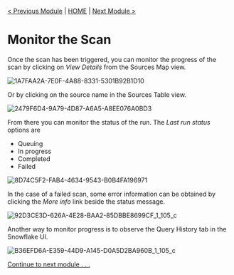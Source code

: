 [< Previous Module](../modules/module06.md) | [HOME](../README.md) | [Next Module >](../modules/module08.md)

# Monitor the Scan

Once the scan has been triggered, you can monitor the progress of the scan by clicking on _View Details_ from the Sources Map view.

![1A7FAA2A-7E0F-4A88-8331-5301B92B1D10](https://user-images.githubusercontent.com/83224172/144840455-74746ded-bf66-4d4a-ac03-5f1d5bd6805c.png)

Or by clicking on the source name in the Sources Table view.

![2479F6D4-9A79-4D87-A6A5-A8EE076A0BD3](https://user-images.githubusercontent.com/83224172/144840679-153a76b9-f46a-410d-920c-e50e06ef927d.png)

From there you can monitor the status of the run. The _Last run status_ options are 
  - Queuing
  - In progress
  - Completed
  - Failed
  
![8D74C5F2-FAB4-4634-9543-B0B4FA196971](https://user-images.githubusercontent.com/83224172/144841735-0dd94c9a-310e-445c-8416-9f46bc928550.png)



In the case of a failed scan, some error information can be obtained by clicking the _More info_ link beside the status message.

![92D3CE3D-626A-4E28-BAA2-85DBBE8699CF_1_105_c](https://user-images.githubusercontent.com/83224172/144841391-729949c4-2bfa-493e-95b7-89e22cb43a21.jpeg)

Another way to monitor progress is to observe the Query History tab in the Snowflake UI.

![B36EFD6A-E359-44D9-A145-D0A5D2BA960B_1_105_c](https://user-images.githubusercontent.com/83224172/144841476-6e2bddc0-ebb0-42b2-be79-2b8d68f5fdf8.jpeg)

[Continue to next module . . .](../modules/module08.md)
